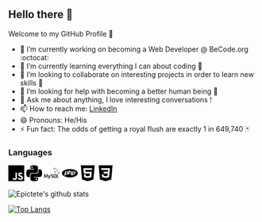 ## Hello there 👋

Welcome to my GitHub Profile :tada:

- 🔭 I’m currently working on becoming a Web Developer @ BeCode.org :octocat:
- 🌱 I’m currently learning everything I can about coding :metal:
- 👯 I’m looking to collaborate on interesting projects in order to learn new skills :rocket:
- 🤔 I’m looking for help with becoming a better human being :slightly_smiling_face:
- 💬 Ask me about anything, I love interesting conversations !
- 📫 How to reach me: [LinkedIn](https://www.linkedin.com/in/john-laterre/)
- 😄 Pronouns: He/His
- ⚡ Fun fact: The odds of getting a royal flush are exactly 1 in 649,740 :black_joker:

### Languages

<img height="32" width="32" src="./img/javascript.svg" />
<img height="32" width="32" src="./img/python.svg" />
<img height="32" width="32" src="./img/mysql.svg" />
<img height="32" width="32" src="./img/php.svg" />
<img height="32" width="32" src="./img/html5.svg" />
<img height="32" width="32" src="./img/css3.svg" />

![Epictete's github stats](https://github-readme-stats.vercel.app/api?username=epictete&show_icons=true)

[![Top Langs](https://github-readme-stats.vercel.app/api/top-langs/?username=epictete&layout=compact)](https://github.com/anuraghazra/github-readme-stats)
